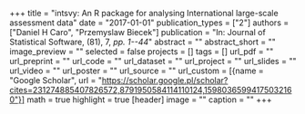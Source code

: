 +++
title = "intsvy: An R package for analysing International large-scale assessment data"
date = "2017-01-01"
publication_types = ["2"]
authors = ["Daniel H Caro", "Przemyslaw Biecek"]
publication = "In: Journal of Statistical Software, (81), 7, _pp. 1--44_"
abstract = ""
abstract_short = ""
image_preview = ""
selected = false
projects = []
tags = []
url_pdf = ""
url_preprint = ""
url_code = ""
url_dataset = ""
url_project = ""
url_slides = ""
url_video = ""
url_poster = ""
url_source = ""
url_custom = [{name = "Google Scholar", url = "https://scholar.google.pl/scholar?cites=231274885407826572,8791950584114110124,15980365994175032160"}]
math = true
highlight = true
[header]
image = ""
caption = ""
+++
